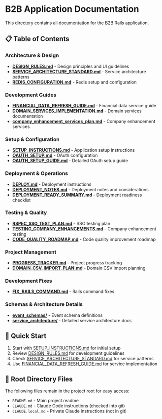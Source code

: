 # B2B Application Documentation

This directory contains all documentation for the B2B Rails application.

## 📋 Table of Contents

### Architecture & Design
- [**DESIGN_RULES.md**](./DESIGN_RULES.md) - Design principles and UI guidelines
- [**SERVICE_ARCHITECTURE_STANDARD.md**](./SERVICE_ARCHITECTURE_STANDARD.md) - Service architecture patterns
- [**REDIS_CONFIGURATION.md**](./REDIS_CONFIGURATION.md) - Redis setup and configuration

### Development Guides
- [**FINANCIAL_DATA_REFRESH_GUIDE.md**](./FINANCIAL_DATA_REFRESH_GUIDE.md) - Financial data service guide
- [**DOMAIN_SERVICES_IMPLEMENTATION.md**](./DOMAIN_SERVICES_IMPLEMENTATION.md) - Domain services documentation
- [**company_enhancement_services_plan.md**](./company_enhancement_services_plan.md) - Company enhancement services

### Setup & Configuration
- [**SETUP_INSTRUCTIONS.md**](./SETUP_INSTRUCTIONS.md) - Application setup instructions
- [**OAUTH_SETUP.md**](./OAUTH_SETUP.md) - OAuth configuration
- [**OAUTH_SETUP_GUIDE.md**](./OAUTH_SETUP_GUIDE.md) - Detailed OAuth setup guide

### Deployment & Operations
- [**DEPLOY.md**](./DEPLOY.md) - Deployment instructions
- [**DEPLOYMENT_NOTES.md**](./DEPLOYMENT_NOTES.md) - Deployment notes and considerations
- [**DEPLOYMENT_READY_SUMMARY.md**](./DEPLOYMENT_READY_SUMMARY.md) - Deployment readiness checklist

### Testing & Quality
- [**RSPEC_SSO_TEST_PLAN.md**](./RSPEC_SSO_TEST_PLAN.md) - SSO testing plan
- [**TESTING_COMPANY_ENHANCEMENTS.md**](./TESTING_COMPANY_ENHANCEMENTS.md) - Company enhancement testing
- [**CODE_QUALITY_ROADMAP.md**](./CODE_QUALITY_ROADMAP.md) - Code quality improvement roadmap

### Project Management
- [**PROGRESS_TRACKER.md**](./PROGRESS_TRACKER.md) - Project progress tracking
- [**DOMAIN_CSV_IMPORT_PLAN.md**](./DOMAIN_CSV_IMPORT_PLAN.md) - Domain CSV import planning

### Development Fixes
- [**FIX_RAILS_COMMAND.md**](./FIX_RAILS_COMMAND.md) - Rails command fixes

### Schemas & Architecture Details
- [**event_schemas/**](./event_schemas/) - Event schema definitions
- [**service_architecture/**](./service_architecture/) - Detailed service architecture docs

## 🚀 Quick Start

1. Start with [SETUP_INSTRUCTIONS.md](./SETUP_INSTRUCTIONS.md) for initial setup
2. Review [DESIGN_RULES.md](./DESIGN_RULES.md) for development guidelines  
3. Check [SERVICE_ARCHITECTURE_STANDARD.md](./SERVICE_ARCHITECTURE_STANDARD.md) for service patterns
4. Use [FINANCIAL_DATA_REFRESH_GUIDE.md](./FINANCIAL_DATA_REFRESH_GUIDE.md) for service implementation

## 📁 Root Directory Files

The following files remain in the project root for easy access:

- `README.md` - Main project readme
- `CLAUDE.md` - Claude Code instructions (checked into git)
- `CLAUDE.local.md` - Private Claude instructions (not in git)